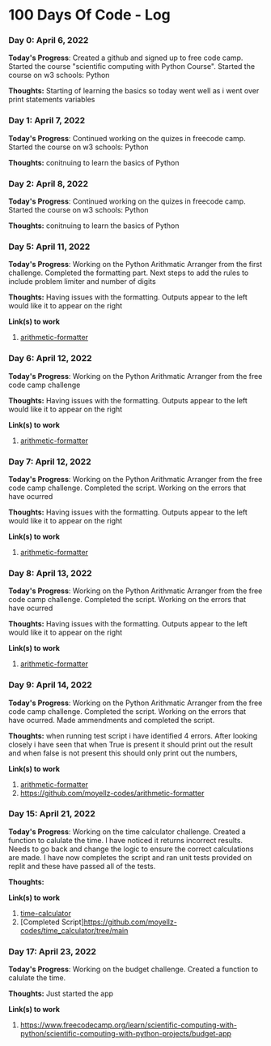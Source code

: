 # 100 Days Of Code - Log

### Day 0: April 6, 2022

**Today's Progress**: Created a github and signed up to free code camp. Started the course "scientific computing with Python Course". Started the course on w3 schools: Python

**Thoughts:** Starting of learning the basics so today went well as i went over print statements variables 

### Day 1: April 7, 2022

**Today's Progress**: Continued working on the quizes in freecode camp. Started the course on w3 schools: Python

**Thoughts:** conitnuing to learn the basics of Python

### Day 2: April 8, 2022

**Today's Progress**: Continued working on the quizes in freecode camp. Started the course on w3 schools: Python

**Thoughts:** conitnuing to learn the basics of Python


### Day 5: April 11, 2022

**Today's Progress**: Working on the Python Arithmatic Arranger from the first challenge. Completed the formatting part. Next steps to add the rules to include problem limiter and number of digits

**Thoughts:** Having issues with the formatting. Outputs appear to the left would like it to appear on the right

**Link(s) to work**
1. [arithmetic-formatter](https://www.freecodecamp.org/learn/scientific-computing-with-python/scientific-computing-with-python-projects/arithmetic-formatter)

### Day 6: April 12, 2022

**Today's Progress**: Working on the Python Arithmatic Arranger from the free code camp challenge

**Thoughts:** Having issues with the formatting. Outputs appear to the left would like it to appear on the right

**Link(s) to work**
1. [arithmetic-formatter](https://www.freecodecamp.org/learn/scientific-computing-with-python/scientific-computing-with-python-projects/arithmetic-formatter)

### Day 7: April 12, 2022

**Today's Progress**: Working on the Python Arithmatic Arranger from the free code camp challenge. Completed the script. Working on the errors that have ocurred

**Thoughts:** Having issues with the formatting. Outputs appear to the left would like it to appear on the right

**Link(s) to work**
1. [arithmetic-formatter](https://www.freecodecamp.org/learn/scientific-computing-with-python/scientific-computing-with-python-projects/arithmetic-formatter)

### Day 8: April 13, 2022

**Today's Progress**: Working on the Python Arithmatic Arranger from the free code camp challenge. Completed the script. Working on the errors that have ocurred

**Thoughts:** Having issues with the formatting. Outputs appear to the left would like it to appear on the right

**Link(s) to work**
1. [arithmetic-formatter](https://www.freecodecamp.org/learn/scientific-computing-with-python/scientific-computing-with-python-projects/arithmetic-formatter)

### Day 9: April 14, 2022

**Today's Progress**: Working on the Python Arithmatic Arranger from the free code camp challenge. Completed the script. Working on the errors that have ocurred. Made ammendments and completed the script.

**Thoughts:** when running test script i have identified 4 errors. After looking closely i have seen that when True is present it should print out the result and when false is not present this should only print out the numbers,

**Link(s) to work**
1. [arithmetic-formatter](https://www.freecodecamp.org/learn/scientific-computing-with-python/scientific-computing-with-python-projects/arithmetic-formatter)
2. https://github.com/moyellz-codes/arithmetic-formatter

### Day 15: April 21, 2022

**Today's Progress**: Working on the time calculator challenge. Created a function to calulate the time. I have noticed it returns incorrect results. Needs to go back and change the logic to ensure the correct calculations are made. I have now completes the script and ran unit tests provided on replit and these have passed all of the tests.

**Thoughts:** 

**Link(s) to work**
1. [time-calculator](https://www.freecodecamp.org/learn/scientific-computing-with-python/scientific-computing-with-python-projects/time-calculator)
2. [Completed Script]https://github.com/moyellz-codes/time_calculator/tree/main

### Day 17: April 23, 2022

**Today's Progress**: Working on the budget challenge. Created a function to calulate the time. 

**Thoughts:** Just started the app

**Link(s) to work**
1. https://www.freecodecamp.org/learn/scientific-computing-with-python/scientific-computing-with-python-projects/budget-app
